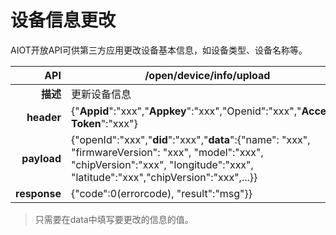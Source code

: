 # 设备信息更改

AIOT开放API可供第三方应用更改设备基本信息，如设备类型、设备名称等。

| API | /open/device/info/upload |
| --: | -- |
| **描述** | 更新设备信息 |
| **header** | {"**Appid**":"xxx","**Appkey**":"xxx","Openid":"xxx","**Access-Token**":"xxx"} |
| **payload** | {"openId":"xxx","**did**":"xxx","**data**":{"name": "xxx", "firmwareVersion": "xxx", "model":"xxx", "chipVersion":"xxx", "longitude":"xxx", "latitude":"xxx","chipVersion":"xxx",...}} |
| **response** | {"code":0(errorcode), "result":"msg"}} |

> 只需要在data中填写要更改的信息的值。



